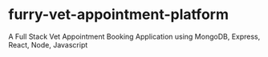 # furry-vet-appointment-platform
A Full Stack Vet Appointment Booking Application using MongoDB, Express, React, Node, Javascript
